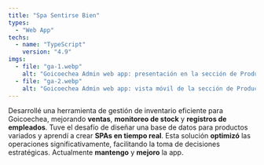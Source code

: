 ```yaml
---
title: "Spa Sentirse Bien"
types:
  - "Web App"
techs:
  - name: "TypeScript"
    version: "4.9"
imgs:
  - file: "ga-1.webp"
    alt: "Goicoechea Admin web app: presentación en la sección de Productos"
  - file: "ga-2.webp"
    alt: "Goicoechea Admin web app: vista móvil de la sección de Productos"
---
```


Desarrollé una herramienta de gestión de inventario eficiente para Goicoechea, mejorando **ventas**, **monitoreo de stock** y **registros de empleados**. Tuve el desafío de diseñar una base de datos para productos variados y aprendí a crear **SPAs en tiempo real**. Esta solución **optimizó** las operaciones significativamente, facilitando la toma de decisiones estratégicas. Actualmente **mantengo** y **mejoro** la app.
